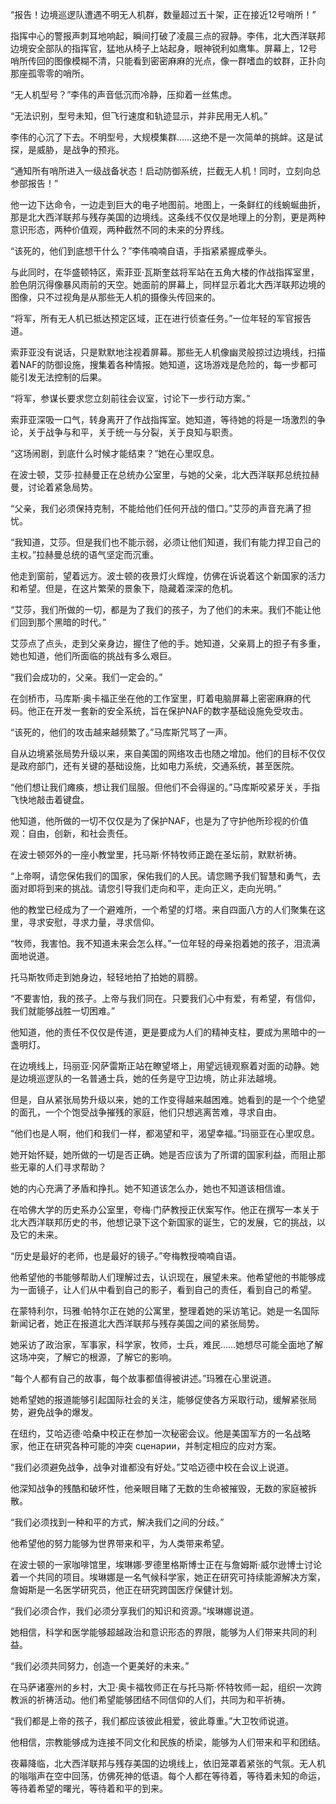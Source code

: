 “报告！边境巡逻队遭遇不明无人机群，数量超过五十架，正在接近12号哨所！”

指挥中心的警报声刺耳地响起，瞬间打破了凌晨三点的寂静。李伟，北大西洋联邦边境安全部队的指挥官，猛地从椅子上站起身，眼神锐利如鹰隼。屏幕上，12号哨所传回的图像模糊不清，只能看到密密麻麻的光点，像一群嗜血的蚊群，正扑向那座孤零零的哨所。

“无人机型号？”李伟的声音低沉而冷静，压抑着一丝焦虑。

“无法识别，型号未知，但飞行速度和轨迹显示，并非民用无人机。”

李伟的心沉了下去。不明型号，大规模集群……这绝不是一次简单的挑衅。这是试探，是威胁，是战争的预兆。

“通知所有哨所进入一级战备状态！启动防御系统，拦截无人机！同时，立刻向总参部报告！”

他一边下达命令，一边走到巨大的电子地图前。地图上，一条鲜红的线蜿蜒曲折，那是北大西洋联邦与残存美国的边境线。这条线不仅仅是地理上的分割，更是两种意识形态，两种价值观，两种截然不同的未来的分界线。

“该死的，他们到底想干什么？”李伟喃喃自语，手指紧紧握成拳头。

与此同时，在华盛顿特区，索菲亚·瓦斯奎兹将军站在五角大楼的作战指挥室里，脸色阴沉得像暴风雨前的天空。她面前的屏幕上，同样显示着北大西洋联邦边境的图像，只不过视角是从那些无人机的摄像头传回来的。

“将军，所有无人机已抵达预定区域，正在进行侦查任务。”一位年轻的军官报告道。

索菲亚没有说话，只是默默地注视着屏幕。那些无人机像幽灵般掠过边境线，扫描着NAF的防御设施，搜集着各种情报。她知道，这场游戏是危险的，每一步都可能引发无法控制的后果。

“将军，参谋长要求您立刻前往会议室，讨论下一步行动方案。”

索菲亚深吸一口气，转身离开了作战指挥室。她知道，等待她的将是一场激烈的争论，关于战争与和平，关于统一与分裂，关于良知与职责。

“这场闹剧，到底什么时候才能结束？”她在心里叹息。

在波士顿，艾莎·拉赫曼正在总统办公室里，与她的父亲，北大西洋联邦总统拉赫曼，讨论着紧急局势。

“父亲，我们必须保持克制，不能给他们任何开战的借口。”艾莎的声音充满了担忧。

“我知道，艾莎。但是我们也不能示弱，必须让他们知道，我们有能力捍卫自己的主权。”拉赫曼总统的语气坚定而沉重。

他走到窗前，望着远方。波士顿的夜景灯火辉煌，仿佛在诉说着这个新国家的活力和希望。但是，在这片繁荣的景象下，隐藏着深深的危机。

“艾莎，我们所做的一切，都是为了我们的孩子，为了他们的未来。我们不能让他们回到那个黑暗的时代。”

艾莎点了点头，走到父亲身边，握住了他的手。她知道，父亲肩上的担子有多重，她也知道，他们所面临的挑战有多么艰巨。

“我们会成功的，父亲。我们一定会的。”

在剑桥市，马库斯·奥卡福正坐在他的工作室里，盯着电脑屏幕上密密麻麻的代码。他正在开发一套新的安全系统，旨在保护NAF的数字基础设施免受攻击。

“该死的，他们的攻击越来越频繁了。”马库斯咒骂了一声。

自从边境紧张局势升级以来，来自美国的网络攻击也随之增加。他们的目标不仅仅是政府部门，还有关键的基础设施，比如电力系统，交通系统，甚至医院。

“他们想让我们瘫痪，想让我们屈服。但他们不会得逞的。”马库斯咬紧牙关，手指飞快地敲击着键盘。

他知道，他所做的一切不仅仅是为了保护NAF，也是为了守护他所珍视的价值观：自由，创新，和社会责任。

在波士顿郊外的一座小教堂里，托马斯·怀特牧师正跪在圣坛前，默默祈祷。

“上帝啊，请您保佑我们的国家，保佑我们的人民。请您赐予我们智慧和勇气，去面对即将到来的挑战。请您引导我们走向和平，走向正义，走向光明。”

他的教堂已经成为了一个避难所，一个希望的灯塔。来自四面八方的人们聚集在这里，寻求安慰，寻求力量，寻求信仰。

“牧师，我害怕。我不知道未来会怎么样。”一位年轻的母亲抱着她的孩子，泪流满面地说道。

托马斯牧师走到她身边，轻轻地拍了拍她的肩膀。

“不要害怕，我的孩子。上帝与我们同在。只要我们心中有爱，有希望，有信仰，我们就能够战胜一切困难。”

他知道，他的责任不仅仅是传道，更是要成为人们的精神支柱，要成为黑暗中的一盏明灯。

在边境线上，玛丽亚·冈萨雷斯正站在瞭望塔上，用望远镜观察着对面的动静。她是边境巡逻队的一名普通士兵，她的任务是守卫边境，防止非法越境。

但是，自从紧张局势升级以来，她的工作变得越来越困难。她看到的是一个个绝望的面孔，一个个饱受战争摧残的家庭，他们只想逃离苦难，寻求自由。

“他们也是人啊，他们和我们一样，都渴望和平，渴望幸福。”玛丽亚在心里叹息。

她开始怀疑，她所做的一切是否正确。她是否应该为了所谓的国家利益，而阻止那些无辜的人们寻求帮助？

她的内心充满了矛盾和挣扎。她不知道该怎么办，她也不知道该相信谁。

在哈佛大学的历史系办公室里，夸梅·门萨教授正伏案写作。他正在撰写一本关于北大西洋联邦历史的书，他想记录下这个新国家的诞生，它的发展，它的挑战，以及它的未来。

“历史是最好的老师，也是最好的镜子。”夸梅教授喃喃自语。

他希望他的书能够帮助人们理解过去，认识现在，展望未来。他希望他的书能够成为一面镜子，让人们从中看到自己的影子，看到自己的责任，看到自己的希望。

在蒙特利尔，玛雅·帕特尔正在她的公寓里，整理着她的采访笔记。她是一名国际新闻记者，她正在报道北大西洋联邦与残存美国之间的紧张局势。

她采访了政治家，军事家，科学家，牧师，士兵，难民……她想尽可能全面地了解这场冲突，了解它的根源，了解它的影响。

“每个人都有自己的故事，每个故事都值得被讲述。”玛雅在心里说道。

她希望她的报道能够引起国际社会的关注，能够促使各方采取行动，缓解紧张局势，避免战争的爆发。

在纽约，艾哈迈德·哈桑中校正在参加一次秘密会议。他是美国军方的一名战略家，他正在研究各种可能的冲突 сценарии，并制定相应的应对方案。

“我们必须避免战争，战争对谁都没有好处。”艾哈迈德中校在会议上说道。

他深知战争的残酷和破坏性，他亲眼目睹了无数的生命被摧毁，无数的家庭被拆散。

“我们必须找到一种和平的方式，解决我们之间的分歧。”

他希望他的努力能够为世界带来和平，为人类带来希望。

在波士顿的一家咖啡馆里，埃琳娜·罗德里格斯博士正在与詹姆斯·威尔逊博士讨论着一个共同的项目。埃琳娜是一名气候科学家，她正在研究可持续能源解决方案，詹姆斯是一名医学研究员，他正在研究跨国医疗保健计划。

“我们必须合作，我们必须分享我们的知识和资源。”埃琳娜说道。

她相信，科学和医学能够超越政治和意识形态的界限，能够为人们带来共同的利益。

“我们必须共同努力，创造一个更美好的未来。”

在马萨诸塞州的乡村，大卫·奥卡福牧师正在与托马斯·怀特牧师一起，组织一次跨教派的祈祷活动。他们希望能够团结不同信仰的人们，共同为和平祈祷。

“我们都是上帝的孩子，我们都应该彼此相爱，彼此尊重。”大卫牧师说道。

他相信，宗教能够成为连接不同文化和民族的桥梁，能够为人们带来和平和团结。

夜幕降临，北大西洋联邦与残存美国的边境线上，依旧笼罩着紧张的气氛。无人机的嗡嗡声在空中回荡，仿佛死神的低语。每个人都在等待着，等待着未知的命运，等待着希望的曙光，等待着和平的到来。